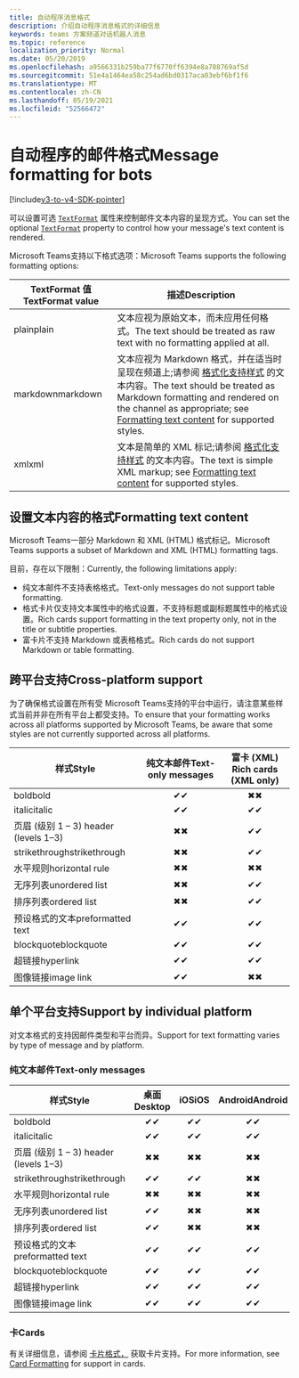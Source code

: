 ```yaml
---
title: 自动程序消息格式
description: 介绍自动程序消息格式的详细信息
keywords: teams 方案频道对话机器人消息
ms.topic: reference
localization_priority: Normal
ms.date: 05/20/2019
ms.openlocfilehash: a9566331b259ba77f6770ff6394e8a788769af5d
ms.sourcegitcommit: 51e4a1464ea58c254ad6bd0317aca03ebf6bf1f6
ms.translationtype: MT
ms.contentlocale: zh-CN
ms.lasthandoff: 05/19/2021
ms.locfileid: "52566472"
---
```

# <a name="message-formatting-for-bots"></a><span data-ttu-id="4b9a7-104">自动程序的邮件格式</span><span class="sxs-lookup"><span data-stu-id="4b9a7-104">Message formatting for bots</span></span>

[!include[v3-to-v4-SDK-pointer](~/includes/v3-to-v4-pointer-bots.md)]

<span data-ttu-id="4b9a7-105">可以设置可选 [`TextFormat`](/bot-framework/dotnet/bot-builder-dotnet-create-messages#customizing-a-message) 属性来控制邮件文本内容的呈现方式。</span><span class="sxs-lookup"><span data-stu-id="4b9a7-105">You can set the optional [`TextFormat`](/bot-framework/dotnet/bot-builder-dotnet-create-messages#customizing-a-message) property to control how your message's text content is rendered.</span></span>

<span data-ttu-id="4b9a7-106">Microsoft Teams支持以下格式选项：</span><span class="sxs-lookup"><span data-stu-id="4b9a7-106">Microsoft Teams supports the following formatting options:</span></span>

| <span data-ttu-id="4b9a7-107">TextFormat 值</span><span class="sxs-lookup"><span data-stu-id="4b9a7-107">TextFormat value</span></span> | <span data-ttu-id="4b9a7-108">描述</span><span class="sxs-lookup"><span data-stu-id="4b9a7-108">Description</span></span> |
| --- | --- |
| <span data-ttu-id="4b9a7-109">plain</span><span class="sxs-lookup"><span data-stu-id="4b9a7-109">plain</span></span> | <span data-ttu-id="4b9a7-110">文本应视为原始文本，而未应用任何格式。</span><span class="sxs-lookup"><span data-stu-id="4b9a7-110">The text should be treated as raw text with no formatting applied at all.</span></span> |
| <span data-ttu-id="4b9a7-111">markdown</span><span class="sxs-lookup"><span data-stu-id="4b9a7-111">markdown</span></span> | <span data-ttu-id="4b9a7-112">文本应视为 Markdown 格式，并在适当时呈现在频道上;请参阅 [格式化支持样式](#formatting-text-content) 的文本内容。</span><span class="sxs-lookup"><span data-stu-id="4b9a7-112">The text should be treated as Markdown formatting and rendered on the channel as appropriate; see [Formatting text content](#formatting-text-content) for supported styles.</span></span> |
| <span data-ttu-id="4b9a7-113">xml</span><span class="sxs-lookup"><span data-stu-id="4b9a7-113">xml</span></span> | <span data-ttu-id="4b9a7-114">文本是简单的 XML 标记;请参阅 [格式化支持样式](#formatting-text-content) 的文本内容。</span><span class="sxs-lookup"><span data-stu-id="4b9a7-114">The text is simple XML markup; see [Formatting text content](#formatting-text-content) for supported styles.</span></span> |

## <a name="formatting-text-content"></a><span data-ttu-id="4b9a7-115">设置文本内容的格式</span><span class="sxs-lookup"><span data-stu-id="4b9a7-115">Formatting text content</span></span>

<span data-ttu-id="4b9a7-116">Microsoft Teams一部分 Markdown 和 XML (HTML) 格式标记。</span><span class="sxs-lookup"><span data-stu-id="4b9a7-116">Microsoft Teams supports a subset of Markdown and XML (HTML) formatting tags.</span></span>

<span data-ttu-id="4b9a7-117">目前，存在以下限制：</span><span class="sxs-lookup"><span data-stu-id="4b9a7-117">Currently, the following limitations apply:</span></span>

* <span data-ttu-id="4b9a7-118">纯文本邮件不支持表格格式。</span><span class="sxs-lookup"><span data-stu-id="4b9a7-118">Text-only messages do not support table formatting.</span></span>
* <span data-ttu-id="4b9a7-119">格式卡片仅支持文本属性中的格式设置，不支持标题或副标题属性中的格式设置。</span><span class="sxs-lookup"><span data-stu-id="4b9a7-119">Rich cards support formatting in the text property only, not in the title or subtitle properties.</span></span>
* <span data-ttu-id="4b9a7-120">富卡片不支持 Markdown 或表格格式。</span><span class="sxs-lookup"><span data-stu-id="4b9a7-120">Rich cards do not support Markdown or table formatting.</span></span>

## <a name="cross-platform-support"></a><span data-ttu-id="4b9a7-121">跨平台支持</span><span class="sxs-lookup"><span data-stu-id="4b9a7-121">Cross-platform support</span></span>

<span data-ttu-id="4b9a7-122">为了确保格式设置在所有受 Microsoft Teams支持的平台中运行，请注意某些样式当前并非在所有平台上都受支持。</span><span class="sxs-lookup"><span data-stu-id="4b9a7-122">To ensure that your formatting works across all platforms supported by Microsoft Teams, be aware that some styles are not currently supported across all platforms.</span></span>

| <span data-ttu-id="4b9a7-123">样式</span><span class="sxs-lookup"><span data-stu-id="4b9a7-123">Style</span></span>                     | <span data-ttu-id="4b9a7-124">纯文本邮件</span><span class="sxs-lookup"><span data-stu-id="4b9a7-124">Text-only messages</span></span> | <span data-ttu-id="4b9a7-125">富卡 (XML) </span><span class="sxs-lookup"><span data-stu-id="4b9a7-125">Rich cards (XML only)</span></span> |
| ---                       | :---: | :---: |
| <span data-ttu-id="4b9a7-126">bold</span><span class="sxs-lookup"><span data-stu-id="4b9a7-126">bold</span></span>                      | <span data-ttu-id="4b9a7-127">✔</span><span class="sxs-lookup"><span data-stu-id="4b9a7-127">✔</span></span> | <span data-ttu-id="4b9a7-128">✖</span><span class="sxs-lookup"><span data-stu-id="4b9a7-128">✖</span></span> |
| <span data-ttu-id="4b9a7-129">italic</span><span class="sxs-lookup"><span data-stu-id="4b9a7-129">italic</span></span>                    | <span data-ttu-id="4b9a7-130">✔</span><span class="sxs-lookup"><span data-stu-id="4b9a7-130">✔</span></span> | <span data-ttu-id="4b9a7-131">✔</span><span class="sxs-lookup"><span data-stu-id="4b9a7-131">✔</span></span> |
| <span data-ttu-id="4b9a7-132">页眉 (级别 1 &ndash; 3) </span><span class="sxs-lookup"><span data-stu-id="4b9a7-132">header (levels 1&ndash;3)</span></span> | <span data-ttu-id="4b9a7-133">✖</span><span class="sxs-lookup"><span data-stu-id="4b9a7-133">✖</span></span> | <span data-ttu-id="4b9a7-134">✔</span><span class="sxs-lookup"><span data-stu-id="4b9a7-134">✔</span></span> |
| <span data-ttu-id="4b9a7-135">strikethrough</span><span class="sxs-lookup"><span data-stu-id="4b9a7-135">strikethrough</span></span>             | <span data-ttu-id="4b9a7-136">✖</span><span class="sxs-lookup"><span data-stu-id="4b9a7-136">✖</span></span> | <span data-ttu-id="4b9a7-137">✔</span><span class="sxs-lookup"><span data-stu-id="4b9a7-137">✔</span></span> |
| <span data-ttu-id="4b9a7-138">水平规则</span><span class="sxs-lookup"><span data-stu-id="4b9a7-138">horizontal rule</span></span>           | <span data-ttu-id="4b9a7-139">✖</span><span class="sxs-lookup"><span data-stu-id="4b9a7-139">✖</span></span> | <span data-ttu-id="4b9a7-140">✖</span><span class="sxs-lookup"><span data-stu-id="4b9a7-140">✖</span></span> |
| <span data-ttu-id="4b9a7-141">无序列表</span><span class="sxs-lookup"><span data-stu-id="4b9a7-141">unordered list</span></span>            | <span data-ttu-id="4b9a7-142">✖</span><span class="sxs-lookup"><span data-stu-id="4b9a7-142">✖</span></span> | <span data-ttu-id="4b9a7-143">✔</span><span class="sxs-lookup"><span data-stu-id="4b9a7-143">✔</span></span> |
| <span data-ttu-id="4b9a7-144">排序列表</span><span class="sxs-lookup"><span data-stu-id="4b9a7-144">ordered list</span></span>              | <span data-ttu-id="4b9a7-145">✖</span><span class="sxs-lookup"><span data-stu-id="4b9a7-145">✖</span></span> | <span data-ttu-id="4b9a7-146">✔</span><span class="sxs-lookup"><span data-stu-id="4b9a7-146">✔</span></span> |
| <span data-ttu-id="4b9a7-147">预设格式的文本</span><span class="sxs-lookup"><span data-stu-id="4b9a7-147">preformatted text</span></span>         | <span data-ttu-id="4b9a7-148">✔</span><span class="sxs-lookup"><span data-stu-id="4b9a7-148">✔</span></span> | <span data-ttu-id="4b9a7-149">✔</span><span class="sxs-lookup"><span data-stu-id="4b9a7-149">✔</span></span> |
| <span data-ttu-id="4b9a7-150">blockquote</span><span class="sxs-lookup"><span data-stu-id="4b9a7-150">blockquote</span></span>                | <span data-ttu-id="4b9a7-151">✔</span><span class="sxs-lookup"><span data-stu-id="4b9a7-151">✔</span></span> | <span data-ttu-id="4b9a7-152">✔</span><span class="sxs-lookup"><span data-stu-id="4b9a7-152">✔</span></span> |
| <span data-ttu-id="4b9a7-153">超链接</span><span class="sxs-lookup"><span data-stu-id="4b9a7-153">hyperlink</span></span>                 | <span data-ttu-id="4b9a7-154">✔</span><span class="sxs-lookup"><span data-stu-id="4b9a7-154">✔</span></span> | <span data-ttu-id="4b9a7-155">✔</span><span class="sxs-lookup"><span data-stu-id="4b9a7-155">✔</span></span> |
| <span data-ttu-id="4b9a7-156">图像链接</span><span class="sxs-lookup"><span data-stu-id="4b9a7-156">image link</span></span>                | <span data-ttu-id="4b9a7-157">✔</span><span class="sxs-lookup"><span data-stu-id="4b9a7-157">✔</span></span> | <span data-ttu-id="4b9a7-158">✖</span><span class="sxs-lookup"><span data-stu-id="4b9a7-158">✖</span></span> |

## <a name="support-by-individual-platform"></a><span data-ttu-id="4b9a7-159">单个平台支持</span><span class="sxs-lookup"><span data-stu-id="4b9a7-159">Support by individual platform</span></span>

<span data-ttu-id="4b9a7-160">对文本格式的支持因邮件类型和平台而异。</span><span class="sxs-lookup"><span data-stu-id="4b9a7-160">Support for text formatting varies by type of message and by platform.</span></span>

### <a name="text-only-messages"></a><span data-ttu-id="4b9a7-161">纯文本邮件</span><span class="sxs-lookup"><span data-stu-id="4b9a7-161">Text-only messages</span></span>

| <span data-ttu-id="4b9a7-162">样式</span><span class="sxs-lookup"><span data-stu-id="4b9a7-162">Style</span></span>                     | <span data-ttu-id="4b9a7-163">桌面</span><span class="sxs-lookup"><span data-stu-id="4b9a7-163">Desktop</span></span> | <span data-ttu-id="4b9a7-164">iOS</span><span class="sxs-lookup"><span data-stu-id="4b9a7-164">iOS</span></span> | <span data-ttu-id="4b9a7-165">Android</span><span class="sxs-lookup"><span data-stu-id="4b9a7-165">Android</span></span> |
| ---                       | :---: | :---: | :---: |
| <span data-ttu-id="4b9a7-166">bold</span><span class="sxs-lookup"><span data-stu-id="4b9a7-166">bold</span></span>                      | <span data-ttu-id="4b9a7-167">✔</span><span class="sxs-lookup"><span data-stu-id="4b9a7-167">✔</span></span> | <span data-ttu-id="4b9a7-168">✔</span><span class="sxs-lookup"><span data-stu-id="4b9a7-168">✔</span></span> | <span data-ttu-id="4b9a7-169">✔</span><span class="sxs-lookup"><span data-stu-id="4b9a7-169">✔</span></span> |
| <span data-ttu-id="4b9a7-170">italic</span><span class="sxs-lookup"><span data-stu-id="4b9a7-170">italic</span></span>                    | <span data-ttu-id="4b9a7-171">✔</span><span class="sxs-lookup"><span data-stu-id="4b9a7-171">✔</span></span> | <span data-ttu-id="4b9a7-172">✔</span><span class="sxs-lookup"><span data-stu-id="4b9a7-172">✔</span></span> | <span data-ttu-id="4b9a7-173">✔</span><span class="sxs-lookup"><span data-stu-id="4b9a7-173">✔</span></span> |
| <span data-ttu-id="4b9a7-174">页眉 (级别 1 &ndash; 3) </span><span class="sxs-lookup"><span data-stu-id="4b9a7-174">header (levels 1&ndash;3)</span></span> | <span data-ttu-id="4b9a7-175">✖</span><span class="sxs-lookup"><span data-stu-id="4b9a7-175">✖</span></span> | <span data-ttu-id="4b9a7-176">✖</span><span class="sxs-lookup"><span data-stu-id="4b9a7-176">✖</span></span> | <span data-ttu-id="4b9a7-177">✖</span><span class="sxs-lookup"><span data-stu-id="4b9a7-177">✖</span></span> |
| <span data-ttu-id="4b9a7-178">strikethrough</span><span class="sxs-lookup"><span data-stu-id="4b9a7-178">strikethrough</span></span>             | <span data-ttu-id="4b9a7-179">✔</span><span class="sxs-lookup"><span data-stu-id="4b9a7-179">✔</span></span> | <span data-ttu-id="4b9a7-180">✔</span><span class="sxs-lookup"><span data-stu-id="4b9a7-180">✔</span></span> | <span data-ttu-id="4b9a7-181">✖</span><span class="sxs-lookup"><span data-stu-id="4b9a7-181">✖</span></span> |
| <span data-ttu-id="4b9a7-182">水平规则</span><span class="sxs-lookup"><span data-stu-id="4b9a7-182">horizontal rule</span></span>           | <span data-ttu-id="4b9a7-183">✖</span><span class="sxs-lookup"><span data-stu-id="4b9a7-183">✖</span></span> | <span data-ttu-id="4b9a7-184">✖</span><span class="sxs-lookup"><span data-stu-id="4b9a7-184">✖</span></span> | <span data-ttu-id="4b9a7-185">✖</span><span class="sxs-lookup"><span data-stu-id="4b9a7-185">✖</span></span> |
| <span data-ttu-id="4b9a7-186">无序列表</span><span class="sxs-lookup"><span data-stu-id="4b9a7-186">unordered list</span></span>            | <span data-ttu-id="4b9a7-187">✔</span><span class="sxs-lookup"><span data-stu-id="4b9a7-187">✔</span></span> | <span data-ttu-id="4b9a7-188">✖</span><span class="sxs-lookup"><span data-stu-id="4b9a7-188">✖</span></span> | <span data-ttu-id="4b9a7-189">✖</span><span class="sxs-lookup"><span data-stu-id="4b9a7-189">✖</span></span> |
| <span data-ttu-id="4b9a7-190">排序列表</span><span class="sxs-lookup"><span data-stu-id="4b9a7-190">ordered list</span></span>              | <span data-ttu-id="4b9a7-191">✔</span><span class="sxs-lookup"><span data-stu-id="4b9a7-191">✔</span></span> | <span data-ttu-id="4b9a7-192">✖</span><span class="sxs-lookup"><span data-stu-id="4b9a7-192">✖</span></span> | <span data-ttu-id="4b9a7-193">✖</span><span class="sxs-lookup"><span data-stu-id="4b9a7-193">✖</span></span> |
| <span data-ttu-id="4b9a7-194">预设格式的文本</span><span class="sxs-lookup"><span data-stu-id="4b9a7-194">preformatted text</span></span>         | <span data-ttu-id="4b9a7-195">✔</span><span class="sxs-lookup"><span data-stu-id="4b9a7-195">✔</span></span> | <span data-ttu-id="4b9a7-196">✔</span><span class="sxs-lookup"><span data-stu-id="4b9a7-196">✔</span></span> | <span data-ttu-id="4b9a7-197">✔</span><span class="sxs-lookup"><span data-stu-id="4b9a7-197">✔</span></span> |
| <span data-ttu-id="4b9a7-198">blockquote</span><span class="sxs-lookup"><span data-stu-id="4b9a7-198">blockquote</span></span>                | <span data-ttu-id="4b9a7-199">✔</span><span class="sxs-lookup"><span data-stu-id="4b9a7-199">✔</span></span> | <span data-ttu-id="4b9a7-200">✔</span><span class="sxs-lookup"><span data-stu-id="4b9a7-200">✔</span></span> | <span data-ttu-id="4b9a7-201">✔</span><span class="sxs-lookup"><span data-stu-id="4b9a7-201">✔</span></span> |
| <span data-ttu-id="4b9a7-202">超链接</span><span class="sxs-lookup"><span data-stu-id="4b9a7-202">hyperlink</span></span>                 | <span data-ttu-id="4b9a7-203">✔</span><span class="sxs-lookup"><span data-stu-id="4b9a7-203">✔</span></span> | <span data-ttu-id="4b9a7-204">✔</span><span class="sxs-lookup"><span data-stu-id="4b9a7-204">✔</span></span> | <span data-ttu-id="4b9a7-205">✔</span><span class="sxs-lookup"><span data-stu-id="4b9a7-205">✔</span></span> |
| <span data-ttu-id="4b9a7-206">图像链接</span><span class="sxs-lookup"><span data-stu-id="4b9a7-206">image link</span></span>                | <span data-ttu-id="4b9a7-207">✔</span><span class="sxs-lookup"><span data-stu-id="4b9a7-207">✔</span></span> | <span data-ttu-id="4b9a7-208">✔</span><span class="sxs-lookup"><span data-stu-id="4b9a7-208">✔</span></span> | <span data-ttu-id="4b9a7-209">✔</span><span class="sxs-lookup"><span data-stu-id="4b9a7-209">✔</span></span> |

### <a name="cards"></a><span data-ttu-id="4b9a7-210">卡</span><span class="sxs-lookup"><span data-stu-id="4b9a7-210">Cards</span></span>

<span data-ttu-id="4b9a7-211">有关详细信息，请参阅 [卡片格式，](~/task-modules-and-cards/cards/cards-format.md) 获取卡片支持。</span><span class="sxs-lookup"><span data-stu-id="4b9a7-211">For more information, see [Card Formatting](~/task-modules-and-cards/cards/cards-format.md) for support in cards.</span></span>
